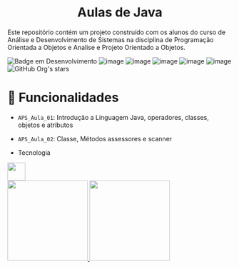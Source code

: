 <h1 align="center"> Aulas de Java </h1>

<p>Este repositório contém um projeto construído com os alunos do curso de Análise e Desenvolvimento de Sistemas na disciplina de Programação Orientada a Objetos e Analise e Projeto Orientado a Objetos.</p>

![Badge em Desenvolvimento](http://img.shields.io/static/v1?label=STATUS&message=EM%20DESENVOLVIMENTO&color=GREEN&style=for-the-badge)
![image](https://img.shields.io/badge/HTML-239120?style=for-the-badge&logo=html5&logoColor=white)
![image](https://img.shields.io/badge/CSS-239120?&style=for-the-badge&logo=css3&logoColor=white)
![image](https://img.shields.io/badge/HTML5-E34F26?style=for-the-badge&logo=html5&logoColor=white)
![image](https://img.shields.io/badge/PHP-777BB4?style=for-the-badge&logo=php&logoColor=white)
![image](https://img.shields.io/badge/MySQL-00000F?style=for-the-badge&logo=mysql&logoColor=white)
![GitHub Org's stars](https://img.shields.io/github/stars/rafaelflorindo?style=social)


# :hammer: Funcionalidades

- `APS_Aula_01`: Introdução a Linguagem Java, operadores, classes, objetos e atributos
- `APS_Aula_02`: Classe, Métodos assessores e scanner


- Tecnologia
<img loading="lazy" src="https://cdn.jsdelivr.net/gh/devicons/devicon/icons/java/java-original.svg" width="40" height="40"/> 


<div>
<a href="https://github.com/rafaelflorindo">
<img loading="lazy" height="180em" src="https://github-readme-stats.vercel.app/api/top-langs/?username=rafaelflorindo&layout=compact&langs_count=7&theme=dracula"/>
<img loading="lazy" height="180em" src="https://github-readme-stats.vercel.app/api?username=rafaelflorindo&show_icons=true&theme=dracula&include_all_commits=true&count_private=true"/>
</div>

